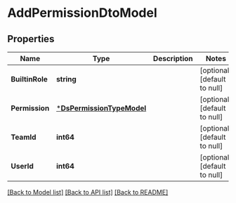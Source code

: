 # AddPermissionDtoModel

## Properties
Name | Type | Description | Notes
------------ | ------------- | ------------- | -------------
**BuiltinRole** | **string** |  | [optional] [default to null]
**Permission** | [***DsPermissionTypeModel**](DsPermissionType.md) |  | [optional] [default to null]
**TeamId** | **int64** |  | [optional] [default to null]
**UserId** | **int64** |  | [optional] [default to null]

[[Back to Model list]](../README.md#documentation-for-models) [[Back to API list]](../README.md#documentation-for-api-endpoints) [[Back to README]](../README.md)


